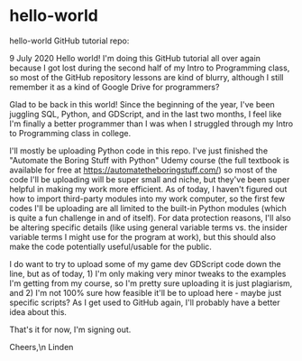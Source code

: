 # hello-world
hello-world GitHub tutorial repo:

9 July 2020
Hello world!
I'm doing this GitHub tutorial all over again because I got lost during the second half of my Intro to Programming class, so most of the GitHub repository lessons are kind of blurry, although I still remember it as a kind of Google Drive for programmers?

Glad to be back in this world! Since the beginning of the year, I've been juggling SQL, Python, and GDScript, and in the last two months, I feel like I'm finally a better programmer than I was when I struggled through my Intro to Programming class in college. 

I'll mostly be uploading Python code in this repo. I've just finished the "Automate the Boring Stuff with Python" Udemy course (the full textbook is available for free at https://automatetheboringstuff.com/) so most of the code I'll be uploading will be super small and niche, but they've been super helpful in making my work more efficient. As of today, I haven't figured out how to import third-party modules into my work computer, so the first few codes I'll be uploading are all limited to the built-in Python modules (which is quite a fun challenge in and of itself). For data protection reasons, I'll also be altering specific details (like using general variable terms vs. the insider variable terms I might use for the program at work), but this should also make the code potentially useful/usable for the public.

I do want to try to upload some of my game dev GDScript code down the line, but as of today, 1) I'm only making very minor tweaks to the examples I'm getting from my course, so I'm pretty sure uploading it is just plagiarism, and 2) I'm not 100% sure how feasible it'll be to upload here - maybe  just specific scripts? As I get used to GitHub again, I'll probably have a better idea about this.

That's it for now, I'm signing out.

Cheers,\n
Linden
